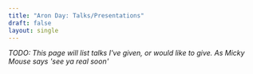 ```yaml
---
title: "Aron Day: Talks/Presentations"
draft: false
layout: single
---
```


_TODO: This page will list talks I've given, or would like to give. As Micky Mouse says 'see ya real soon'_